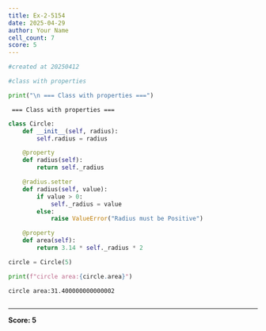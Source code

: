 ```yaml
---
title: Ex-2-5154
date: 2025-04-29
author: Your Name
cell_count: 7
score: 5
---
```


```python
#created at 20250412
```


```python
#class with properties
```


```python
print("\n === Class with properties ===")
```

    
     === Class with properties ===



```python
class Circle:
    def __init__(self, radius):
        self.radius = radius

    @property
    def radius(self):
        return self._radius

    @radius.setter
    def radius(self, value):
        if value > 0:
            self._radius = value 
        else:
            raise ValueError("Radius must be Positive")

    @property
    def area(self):
        return 3.14 * self._radius * 2
```


```python
circle = Circle(5)
```


```python
print(f"circle area:{circle.area}")
```

    circle area:31.400000000000002



```python

```


---
**Score: 5**